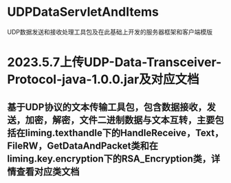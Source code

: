 # UDPDataServletAndItems
UDP数据发送和接收处理工具包及在此基础上开发的服务器框架和客户端模版
# 2023.5.7上传UDP-Data-Transceiver-Protocol-java-1.0.0.jar及对应文档
## 基于UDP协议的文本传输工具包，包含数据接收，发送，加密，解密，文件二进制数据与文本互转，主要包括在liming.texthandle下的HandleReceive，Text，FileRW，GetDataAndPacket类和在liming.key.encryption下的RSA_Encryption类，详情查看对应类文档
